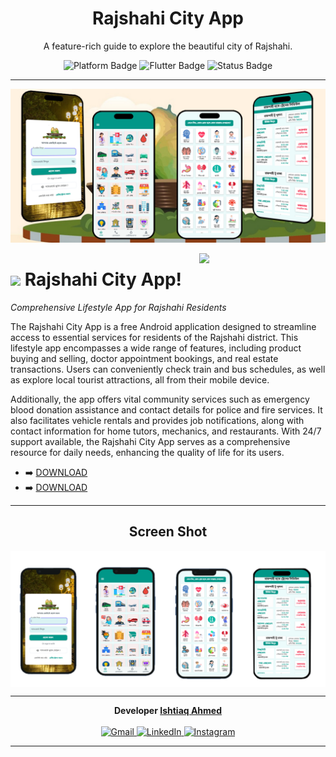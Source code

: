 <h1 align="center">Rajshahi City App</h1>
<p align="center">
  A feature-rich guide to explore the beautiful city of Rajshahi.<br>
</p>
<p align="center">
  <img src="https://img.shields.io/badge/Platform-Android-green?style=flat&logo=android&logoColor=white" alt="Platform Badge">
  <img src="https://img.shields.io/badge/Flutter-Built-blue?style=flat&logo=flutter&logoColor=white" alt="Flutter Badge">
  <img src="https://img.shields.io/badge/Status-Active-brightgreen?style=flat&logo=github" alt="Status Badge">
</p>

---

<!-- Your content here -->
<!-- Example: Features, Installation, Screenshots, etc. -->

<!--Banner-->
![Withishtiaq Banner Image](./feature.png)

<!--Night Owl image-->
<div>
  <img align="right" width="40%" src="https://blogger.googleusercontent.com/img/b/R29vZ2xl/AVvXsEhkjOqlg80tpCN9IxUsigRLpexUAK_mSta8sVFJdAw4nkOB88nPG-vbqpYLZWeopqOpOt8KiKTDlKKM3jBO0eZlOi9SaKgXVBYrqCEjviu2_1pulfmd1Ueob3V9_2CyMBMMLk8Y-aGb9faZzw-dzzC-LhRG85gp04m9ksvfJwSxxV8lmp1fNdVH5ZdNY9pc/s16000/512_512.png">
</div>

<!--Header Name-->
# <img src="https://images-wixmp-ed30a86b8c4ca887773594c2.wixmp.com/f/072fa096-b852-4161-ae5d-8f42f037c051/d3jae6h-5cbe2b8c-5efc-4dbe-ab37-f10fea30b54e.gif?token=eyJ0eXAiOiJKV1QiLCJhbGciOiJIUzI1NiJ9.eyJzdWIiOiJ1cm46YXBwOjdlMGQxODg5ODIyNjQzNzNhNWYwZDQxNWVhMGQyNmUwIiwiaXNzIjoidXJuOmFwcDo3ZTBkMTg4OTgyMjY0MzczYTVmMGQ0MTVlYTBkMjZlMCIsIm9iaiI6W1t7InBhdGgiOiJcL2ZcLzA3MmZhMDk2LWI4NTItNDE2MS1hZTVkLThmNDJmMDM3YzA1MVwvZDNqYWU2aC01Y2JlMmI4Yy01ZWZjLTRkYmUtYWIzNy1mMTBmZWEzMGI1NGUuZ2lmIn1dXSwiYXVkIjpbInVybjpzZXJ2aWNlOmZpbGUuZG93bmxvYWQiXX0.CW6zj6e7taTRRSh2szdisVuK7ZxkQbNYOEoXdgyp_yE" width="35"/> Rajshahi City App! 
*Comprehensive Lifestyle App for Rajshahi Residents*
<br /> 

<!--Start Intro-->               
<p align="left">The Rajshahi City App is a free Android application designed to streamline access to essential services for residents of the Rajshahi district. This lifestyle app encompasses a wide range of features, including product buying and selling, doctor appointment bookings, and real estate transactions. Users can conveniently check train and bus schedules, as well as explore local tourist attractions, all from their mobile device.

Additionally, the app offers vital community services such as emergency blood donation assistance and contact details for police and fire services. It also facilitates vehicle rentals and provides job notifications, along with contact information for home tutors, mechanics, and restaurants. With 24/7 support available, the Rajshahi City App serves as a comprehensive resource for daily needs, enhancing the quality of life for its users.

 </p>


- ➡️ [DOWNLOAD](https://www.upload-apk.com/en/Woy6bPjltEijrZr)
- ➡️ [DOWNLOAD](https://withishtiaq.itch.io/rajshahi-city) 
<!--End Intro-->

<!--Profile Count Badge-->

---


<!--Languages and Tools Section-->       
<h2 align="center">Screen Shot</h2> 
<picture>

  <img align="center" alt="GIF description" src="./trnst.png">
</picture>
<br />


  
---

<p align="center">
  <b>Developer <a href="https://www.linkedin.com/in/withishtiaq/" target="_blank">Ishtiaq Ahmed</a></b><br><br>
  <a href="mailto:withishtiaq@gmail.com">
    <img src="https://img.shields.io/badge/Gmail-withishtiaq@gmail.com-D14836?style=flat&logo=gmail&logoColor=white" alt="Gmail">
  </a>
  <a href="https://www.linkedin.com/in/withishtiaq/">
    <img src="https://img.shields.io/badge/LinkedIn-Ishtiaq%20Ahmed-0077B5?style=flat&logo=linkedin&logoColor=white" alt="LinkedIn">
  </a>
  <a href="https://www.instagram.com/withishtiaq/?igsh=NzlmcjZ6dmI1dzNl#">
    <img src="https://img.shields.io/badge/Instagram-@withishtiaq-E4405F?style=flat&logo=instagram&logoColor=white" alt="Instagram">
  </a>
</p>

---

